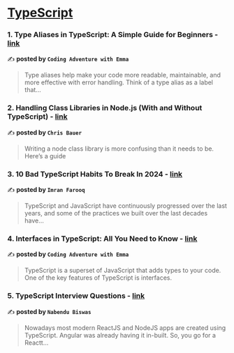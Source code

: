 
<h1><a href=https://medium.com/tag/typescript-tips/recommended target="_blank" rel="noopener noreferrer">TypeScript</a></h1>
<h3>1. Type Aliases in TypeScript: A Simple Guide for Beginners - <a href="https://medium.com/@CodingAdventure/type-aliases-in-typescript-a-simple-guide-for-beginners-27facbe1e1c8" target="_blank" rel="noopener noreferrer">link</a></h3>

✍️ **posted by `Coding Adventure with Emma`**

<blockquote>Type aliases help make your code more readable, maintainable, and more effective with error handling. Think of a type alias as a label that…</blockquote>

<h3>2. Handling Class Libraries in Node.js (With and Without TypeScript) - <a href="https://medium.com/better-programming/handling-class-libraries-in-node-js-with-and-without-typescript-39b73b2186b6" target="_blank" rel="noopener noreferrer">link</a></h3>

✍️ **posted by `Chris Bauer`**

<blockquote>Writing a node class library is more confusing than it needs to be. Here’s a guide</blockquote>

<h3>3. 10 Bad TypeScript Habits To Break In 2024 - <a href="https://medium.com/gitconnected/10-bad-typescript-habits-to-break-in-2024-4301c67f2ae0" target="_blank" rel="noopener noreferrer">link</a></h3>

✍️ **posted by `Imran Farooq`**

<blockquote>TypeScript and JavaScript have continuously progressed over the last years, and some of the practices we built over the last decades have…</blockquote>

<h3>4. Interfaces in TypeScript: All You Need to Know - <a href="https://medium.com/@CodingAdventure/typescript-interfaces-all-you-need-to-know-as-a-beginner-664f5f4d0a26" target="_blank" rel="noopener noreferrer">link</a></h3>

✍️ **posted by `Coding Adventure with Emma`**

<blockquote>TypeScript is a superset of JavaScript that adds types to your code. One of the key features of TypeScript is interfaces.</blockquote>

<h3>5. TypeScript Interview Questions - <a href="https://medium.com/@nabendu82/typescript-interview-questions-80d4bb1e9733" target="_blank" rel="noopener noreferrer">link</a></h3>

✍️ **posted by `Nabendu Biswas`**

<blockquote>Nowadays most modern ReactJS and NodeJS apps are created using TypeScript. Angular was already having it in-built. So, you go for a Reactt…</blockquote>

